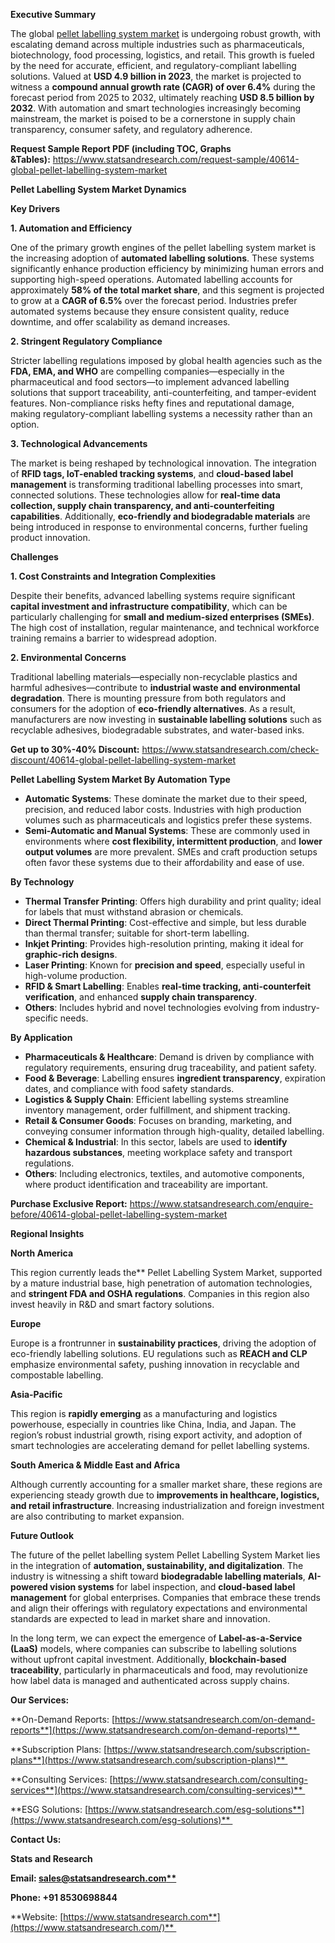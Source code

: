 ﻿**Executive Summary**

The global [pellet labelling system market](https://www.statsandresearch.com/report/40614-global-pellet-labelling-system-market) is undergoing robust growth, with escalating demand across multiple industries such as pharmaceuticals, biotechnology, food processing, logistics, and retail. This growth is fueled by the need for accurate, efficient, and regulatory-compliant labelling solutions. Valued at **USD 4.9 billion in 2023**, the market is projected to witness a **compound annual growth rate (CAGR) of over 6.4%** during the forecast period from 2025 to 2032, ultimately reaching **USD 8.5 billion by 2032**. With automation and smart technologies increasingly becoming mainstream, the market is poised to be a cornerstone in supply chain transparency, consumer safety, and regulatory adherence.

**Request Sample Report PDF (including TOC, Graphs &Tables):** <https://www.statsandresearch.com/request-sample/40614-global-pellet-labelling-system-market> 

**Pellet Labelling System Market Dynamics**

**Key Drivers**

**1. Automation and Efficiency**

One of the primary growth engines of the pellet labelling system market is the increasing adoption of **automated labelling solutions**. These systems significantly enhance production efficiency by minimizing human errors and supporting high-speed operations. Automated labelling accounts for approximately **58% of the total market share**, and this segment is projected to grow at a **CAGR of 6.5%** over the forecast period. Industries prefer automated systems because they ensure consistent quality, reduce downtime, and offer scalability as demand increases.

**2. Stringent Regulatory Compliance**

Stricter labelling regulations imposed by global health agencies such as the **FDA, EMA, and WHO** are compelling companies—especially in the pharmaceutical and food sectors—to implement advanced labelling solutions that support traceability, anti-counterfeiting, and tamper-evident features. Non-compliance risks hefty fines and reputational damage, making regulatory-compliant labelling systems a necessity rather than an option.

**3. Technological Advancements**

The market is being reshaped by technological innovation. The integration of **RFID tags, IoT-enabled tracking systems**, and **cloud-based label management** is transforming traditional labelling processes into smart, connected solutions. These technologies allow for **real-time data collection, supply chain transparency, and anti-counterfeiting capabilities**. Additionally, **eco-friendly and biodegradable materials** are being introduced in response to environmental concerns, further fueling product innovation.

**Challenges**

**1. Cost Constraints and Integration Complexities**

Despite their benefits, advanced labelling systems require significant **capital investment and infrastructure compatibility**, which can be particularly challenging for **small and medium-sized enterprises (SMEs)**. The high cost of installation, regular maintenance, and technical workforce training remains a barrier to widespread adoption.

**2. Environmental Concerns**

Traditional labelling materials—especially non-recyclable plastics and harmful adhesives—contribute to **industrial waste and environmental degradation**. There is mounting pressure from both regulators and consumers for the adoption of **eco-friendly alternatives**. As a result, manufacturers are now investing in **sustainable labelling solutions** such as recyclable adhesives, biodegradable substrates, and water-based inks.

**Get up to 30%-40% Discount:** <https://www.statsandresearch.com/check-discount/40614-global-pellet-labelling-system-market> 

**Pellet Labelling System Market By Automation Type**

- **Automatic Systems**: These dominate the market due to their speed, precision, and reduced labor costs. Industries with high production volumes such as pharmaceuticals and logistics prefer these systems.
- **Semi-Automatic and Manual Systems**: These are commonly used in environments where **cost flexibility, intermittent production**, and **lower output volumes** are more prevalent. SMEs and craft production setups often favor these systems due to their affordability and ease of use.

**By Technology**

- **Thermal Transfer Printing**: Offers high durability and print quality; ideal for labels that must withstand abrasion or chemicals.
- **Direct Thermal Printing**: Cost-effective and simple, but less durable than thermal transfer; suitable for short-term labelling.
- **Inkjet Printing**: Provides high-resolution printing, making it ideal for **graphic-rich designs**.
- **Laser Printing**: Known for **precision and speed**, especially useful in high-volume production.
- **RFID & Smart Labelling**: Enables **real-time tracking, anti-counterfeit verification**, and enhanced **supply chain transparency**.
- **Others**: Includes hybrid and novel technologies evolving from industry-specific needs.

**By Application**

- **Pharmaceuticals & Healthcare**: Demand is driven by compliance with regulatory requirements, ensuring drug traceability, and patient safety.
- **Food & Beverage**: Labelling ensures **ingredient transparency**, expiration dates, and compliance with food safety standards.
- **Logistics & Supply Chain**: Efficient labelling systems streamline inventory management, order fulfillment, and shipment tracking.
- **Retail & Consumer Goods**: Focuses on branding, marketing, and conveying consumer information through high-quality, detailed labelling.
- **Chemical & Industrial**: In this sector, labels are used to **identify hazardous substances**, meeting workplace safety and transport regulations.
- **Others**: Including electronics, textiles, and automotive components, where product identification and traceability are important.

**Purchase Exclusive Report:** https://www.statsandresearch.com/enquire-before/40614-global-pellet-labelling-system-market

**Regional Insights**

**North America**

This region currently leads the** Pellet Labelling System Market, supported by a mature industrial base, high penetration of automation technologies, and **stringent FDA and OSHA regulations**. Companies in this region also invest heavily in R&D and smart factory solutions.

**Europe**

Europe is a frontrunner in **sustainability practices**, driving the adoption of eco-friendly labelling solutions. EU regulations such as **REACH and CLP** emphasize environmental safety, pushing innovation in recyclable and compostable labelling.

**Asia-Pacific**

This region is **rapidly emerging** as a manufacturing and logistics powerhouse, especially in countries like China, India, and Japan. The region’s robust industrial growth, rising export activity, and adoption of smart technologies are accelerating demand for pellet labelling systems.

**South America & Middle East and Africa**

Although currently accounting for a smaller market share, these regions are experiencing steady growth due to **improvements in healthcare, logistics, and retail infrastructure**. Increasing industrialization and foreign investment are also contributing to market expansion.

**Future Outlook**

The future of the pellet labelling system Pellet Labelling System Market lies in the integration of **automation, sustainability, and digitalization**. The industry is witnessing a shift toward **biodegradable labelling materials**, **AI-powered vision systems** for label inspection, and **cloud-based label management** for global enterprises. Companies that embrace these trends and align their offerings with regulatory expectations and environmental standards are expected to lead in market share and innovation.

In the long term, we can expect the emergence of **Label-as-a-Service (LaaS)** models, where companies can subscribe to labelling solutions without upfront capital investment. Additionally, **blockchain-based traceability**, particularly in pharmaceuticals and food, may revolutionize how label data is managed and authenticated across supply chains.

**Our Services:** 

**On-Demand Reports: [https://www.statsandresearch.com/on-demand-reports**](https://www.statsandresearch.com/on-demand-reports)** 

**Subscription Plans: [https://www.statsandresearch.com/subscription-plans**](https://www.statsandresearch.com/subscription-plans)** 

**Consulting Services: [https://www.statsandresearch.com/consulting-services**](https://www.statsandresearch.com/consulting-services)** 

**ESG Solutions: [https://www.statsandresearch.com/esg-solutions**](https://www.statsandresearch.com/esg-solutions)** 



**Contact Us:** 

**Stats and Research** 

**Email: [sales@statsandresearch.com**](mailto:sales@statsandresearch.com)** 

**Phone: +91 8530698844** 

**Website: [https://www.statsandresearch.com**](https://www.statsandresearch.com/)** 



